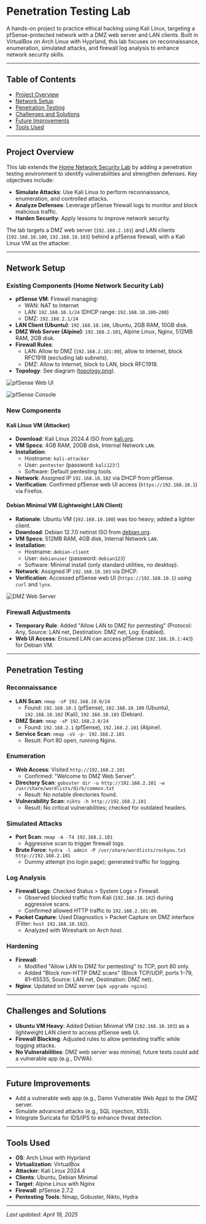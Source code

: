 # Penetration Testing Lab

A hands-on project to practice ethical hacking using Kali Linux, targeting a pfSense-protected network with a DMZ web server and LAN clients. Built in VirtualBox on Arch Linux with Hyprland, this lab focuses on reconnaissance, enumeration, simulated attacks, and firewall log analysis to enhance network security skills.

---

## Table of Contents

- [Project Overview](#project-overview)
- [Network Setup](#network-setup)
- [Penetration Testing](#penetration-testing)
- [Challenges and Solutions](#challenges-and-solutions)
- [Future Improvements](#future-improvements)
- [Tools Used](#tools-used)

---

## Project Overview

This lab extends the [Home Network Security Lab](https://github.com/TsikyLalaina/security-lab) by adding a penetration testing environment to identify vulnerabilities and strengthen defenses. Key objectives include:

- **Simulate Attacks**: Use Kali Linux to perform reconnaissance, enumeration, and controlled attacks.
- **Analyze Defenses**: Leverage pfSense firewall logs to monitor and block malicious traffic.
- **Harden Security**: Apply lessons to improve network security.

The lab targets a DMZ web server (`192.168.2.101`) and LAN clients (`192.168.10.100`, `192.168.10.103`) behind a pfSense firewall, with a Kali Linux VM as the attacker.

---

## Network Setup

### Existing Components (Home Network Security Lab)

- **pfSense VM**: Firewall managing:
  - WAN: NAT to Internet
  - LAN: `192.168.10.1/24` (DHCP range: `192.168.10.100–200`)
  - DMZ: `192.168.2.1/24`
- **LAN Client (Ubuntu)**: `192.168.10.100`, Ubuntu, 2GB RAM, 10GB disk.
- **DMZ Web Server (Alpine)**: `192.168.2.101`, Alpine Linux, Nginx, 512MB RAM, 2GB disk.
- **Firewall Rules**:
  - LAN: Allow to DMZ (`192.168.2.101:80`), allow to Internet, block RFC1918 (excluding lab subnets).
  - DMZ: Allow to Internet, block to LAN, block RFC1918.
- **Topology**: See diagram ([topology.png](https://github.com/TsikyLalaina/security-lab/blob/main/topology.png)).

![pfSense Web UI](https://github.com/TsikyLalaina/security-lab/blob/main/pfSenseWebUI.png)

![pfSense Console](https://github.com/TsikyLalaina/security-lab/blob/main/pfSense.png)

### New Components

#### Kali Linux VM (Attacker)

- **Download**: Kali Linux 2024.4 ISO from [kali.org](https://www.kali.org/get-kali/).
- **VM Specs**: 4GB RAM, 20GB disk, Internal Network `LAN`.
- **Installation**:
  - Hostname: `kali-attacker`
  - User: `pentester` (password: `kali123!`)
  - Software: Default pentesting tools.
- **Network**: Assigned IP `192.168.10.102` via DHCP from pfSense.
- **Verification**: Confirmed pfSense web UI access (`https://192.168.10.1`) via Firefox.

#### Debian Minimal VM (Lightweight LAN Client)

- **Rationale**: Ubuntu VM (`192.168.10.100`) was too heavy; added a lighter client.
- **Download**: Debian 12.7.0 netinst ISO from [debian.org](https://www.debian.org/distrib/netinst).
- **VM Specs**: 512MB RAM, 4GB disk, Internal Network `LAN`.
- **Installation**:
  - Hostname: `debian-client`
  - User: `debianuser` (password: `debian123`)
  - Software: Minimal install (only standard utilities, no desktop).
- **Network**: Assigned IP `192.168.10.103` via DHCP.
- **Verification**: Accessed pfSense web UI (`https://192.168.10.1`) using `curl` and `lynx`.

![DMZ Web Server](https://github.com/TsikyLalaina/security-lab/blob/main/AlpineDMZserver.png)

### Firewall Adjustments

- **Temporary Rule**: Added "Allow LAN to DMZ for pentesting" (Protocol: Any, Source: LAN net, Destination: DMZ net, Log: Enabled).
- **Web UI Access**: Ensured LAN can access pfSense (`192.168.10.1:443`) for Debian VM.

---

## Penetration Testing

### Reconnaissance

- **LAN Scan**: `nmap -sP 192.168.10.0/24`
  - Found: `192.168.10.1` (pfSense), `192.168.10.100` (Ubuntu), `192.168.10.102` (Kali), `192.168.10.103` (Debian).
- **DMZ Scan**: `nmap -sP 192.168.2.0/24`
  - Found: `192.168.2.1` (pfSense), `192.168.2.101` (Alpine).
- **Service Scan**: `nmap -sV -p- 192.168.2.101`
  - Result: Port 80 open, running Nginx.

### Enumeration

- **Web Access**: Visited `http://192.168.2.101`
  - Confirmed: "Welcome to DMZ Web Server".
- **Directory Scan**: `gobuster dir -u http://192.168.2.101 -w /usr/share/wordlists/dirb/common.txt`
  - Result: No notable directories found.
- **Vulnerability Scan**: `nikto -h http://192.168.2.101`
  - Result: No critical vulnerabilities; checked for outdated headers.

### Simulated Attacks

- **Port Scan**: `nmap -A -T4 192.168.2.101`
  - Aggressive scan to trigger firewall logs.
- **Brute Force**: `hydra -l admin -P /usr/share/wordlists/rockyou.txt http://192.168.2.101`
  - Dummy attempt (no login page); generated traffic for logging.

### Log Analysis

- **Firewall Logs**: Checked Status > System Logs > Firewall.
  - Observed blocked traffic from Kali (`192.168.10.102`) during aggressive scans.
  - Confirmed allowed HTTP traffic to `192.168.2.101:80`.
- **Packet Capture**: Used Diagnostics > Packet Capture on DMZ interface (Filter: `host 192.168.10.102`).
  - Analyzed with Wireshark on Arch host.

### Hardening

- **Firewall**:
  - Modified "Allow LAN to DMZ for pentesting" to TCP, port 80 only.
  - Added "Block non-HTTP DMZ scans" (Block TCP/UDP, ports 1–79, 81–65535, Source: LAN net, Destination: DMZ net).
- **Nginx**: Updated on DMZ server (`apk upgrade nginx`).

---

## Challenges and Solutions

- **Ubuntu VM Heavy**: Added Debian Minimal VM (`192.168.10.103`) as a lightweight LAN client to access pfSense web UI.
- **Firewall Blocking**: Adjusted rules to allow pentesting traffic while logging attacks.
- **No Vulnerabilities**: DMZ web server was minimal; future tests could add a vulnerable app (e.g., DVWA).

---

## Future Improvements

- Add a vulnerable web app (e.g., Damn Vulnerable Web App) to the DMZ server.
- Simulate advanced attacks (e.g., SQL injection, XSS).
- Integrate Suricata for IDS/IPS to enhance threat detection.

---

## Tools Used

- **OS**: Arch Linux with Hyprland
- **Virtualization**: VirtualBox
- **Attacker**: Kali Linux 2024.4
- **Clients**: Ubuntu, Debian Minimal
- **Target**: Alpine Linux with Nginx
- **Firewall**: pfSense 2.7.2
- **Pentesting Tools**: Nmap, Gobuster, Nikto, Hydra

---

*Last updated: April 19, 2025*
